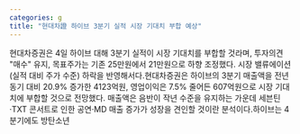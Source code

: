 ```yaml
---
categories: g
title: "현대차證 하이브 3분기 실적 시장 기대치 부합 예상"
---
```

 현대차증권은 4일 하이브 대해 3분기 실적이 시장 기대치를 부합할 것라며, 투자의견 "매수" 유지, 목표주가는 기존 25만원에서 21만원으로 하향 조정했다. 시장 밸류에이션(실적 대비 주가 수준) 하락을 반영해서다.현대차증권은 하이브의 3분기 매출액을 전년 동기 대비 20.9% 증가한 4123억원, 영업이익은 7.5% 줄어든 607억원으로 시장 기대치에 부합할 것으로 전망했다. 매출액은 음반이 작년 수준을 유지하는 가운데 세븐틴·TXT 콘서트로 인한 공연·MD 매출 증가가 성장을 견인할 것이란 분석이다.하이브는 4분기에도 방탄소년